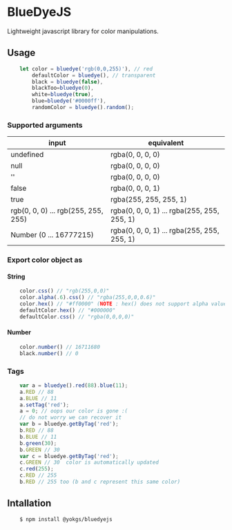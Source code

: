 # BlueDyeJS

Lightweight javascript library for color manipulations.

## Usage

```javascript
    let color = bluedye('rgb(0,0,255)'), // red
        defaultColor = bluedye(), // transparent
        black = bluedye(false),
        blackToo=bluedye(0),
        white=bluedye(true),
        blue=bluedye('#0000ff'),
        randomColor = bluedye().random();
```

### Supported arguments

input  | equivalent
--- | ---
undefined | rgba(0, 0, 0, 0)
null | rgba(0, 0, 0, 0)
'' | rgba(0, 0, 0, 0)
false | rgba(0, 0, 0, 1)
true | rgba(255, 255, 255, 1)
rgb(0, 0, 0) ... rgb(255, 255, 255) |  rgba(0, 0, 0, 1) ... rgba(255, 255, 255, 1)
Number (0 ... 16777215) | rgba(0, 0, 0, 1) ... rgba(255, 255, 255, 1)



### Export color object as 

#### String

```javascript
    color.css() // "rgb(255,0,0)"
    color.alpha(.6).css() // "rgba(255,0,0,0.6)"
    color.hex() // "#ff0000" (NOTE : hex() does not support alpha values)
    defaultColor.hex() // "#000000"
    defaultColor.css() // "rgba(0,0,0,0)"
```
#### Number
```javascript
    color.number() // 16711680
    black.number() // 0
```

### Tags
```javascript
    var a = bluedye().red(88).blue(11);
    a.RED // 88
    a.BLUE // 11
    a.setTag('red');
    a = 0; // oops our color is gone :(
    // do not worry we can recover it
    var b = bluedye.getByTag('red');
    b.RED // 88 
    b.BLUE // 11
    b.green(30);
    b.GREEN // 30
    var c = bluedye.getByTag('red');
    c.GREEN // 30  color is automatically updated
    c.red(255);
    c.RED // 255
    b.RED // 255 too (b and c represent this same color)
```

## Intallation

```
    $ npm install @yokgs/bluedyejs
```
